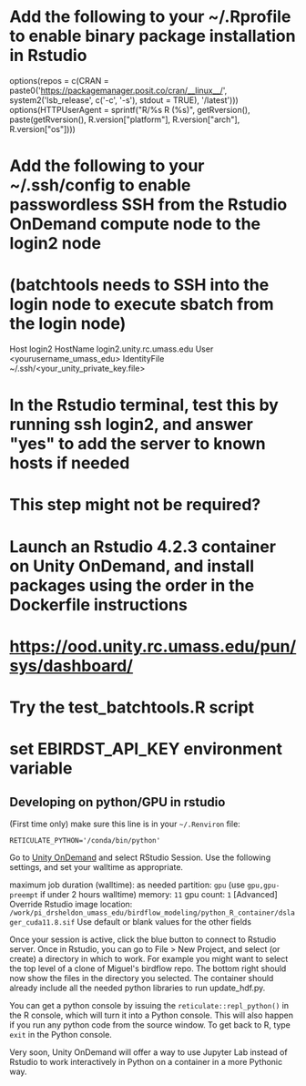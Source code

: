 # Add the following to your ~/.Rprofile to enable binary package installation in Rstudio

options(repos = c(CRAN = paste0('https://packagemanager.posit.co/cran/__linux__/', system2('lsb_release', c('-c', '-s'), stdout = TRUE), '/latest')))
options(HTTPUserAgent = sprintf("R/%s R (%s)", getRversion(), paste(getRversion(), R.version["platform"], R.version["arch"], R.version["os"])))

# Add the following to your ~/.ssh/config to enable passwordless SSH from the Rstudio OnDemand compute node to the login2 node
# (batchtools needs to SSH into the login node to execute sbatch from the login node)

Host login2
HostName login2.unity.rc.umass.edu
User <yourusername_umass_edu>
IdentityFile ~/.ssh/<your_unity_private_key.file>

# In the Rstudio terminal, test this by running ssh login2, and answer "yes" to add the server to known hosts if needed
# This step might not be required?

# Launch an Rstudio 4.2.3 container on Unity OnDemand, and install packages using the order in the Dockerfile instructions
# https://ood.unity.rc.umass.edu/pun/sys/dashboard/

# Try the test_batchtools.R script

# set EBIRDST_API_KEY environment variable


## Developing on python/GPU in rstudio

(First time only) make sure this line is in your `~/.Renviron` file:
```
RETICULATE_PYTHON='/conda/bin/python'
```

Go to [Unity OnDemand](https://ood.unity.rc.umass.edu/pun/sys/dashboard/batch_connect/sessions) and select RStudio Session. Use the following settings, and set your walltime as appropriate.

maximum job duration (walltime): as needed
partition: `gpu` (use `gpu,gpu-preempt` if under 2 hours walltime)
memory: `11`
gpu count: `1`
[Advanced] Override Rstudio image location: `/work/pi_drsheldon_umass_edu/birdflow_modeling/python_R_container/dslager_cuda11.8.sif`
Use default or blank values for the other fields


Once your session is active, click the blue button to connect to Rstudio server. Once in Rstudio, you can go to File > New Project, and select (or create) a directory in which to work. For example you might want to select the top level of a clone of Miguel's birdflow repo. The bottom right should now show the files in the directory you selected. The container should already include all the needed python libraries to run update_hdf.py.

You can get a python console by issuing the `reticulate::repl_python()` in the R console, which will turn it into a Python console. This will also happen if you run any python code from the source window. To get back to R, type `exit` in the Python console.

Very soon, Unity OnDemand will offer a way to use Jupyter Lab instead of Rstudio to work interactively in Python on a container in a more Pythonic way.